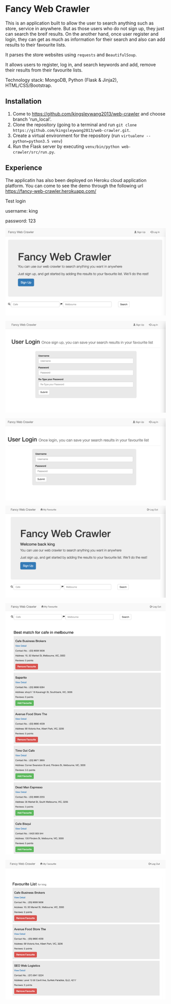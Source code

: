 # Fancy Web Crawler

This is an application built to allow the user to search anything such as store, service in anywhere. But as those users who do not sign up, they just can search the breif results. On the another hand, once user register and login, they can get as much as information for their search and also can add results to their favourite lists.

It parses the store websites using `requests` and `BeautifulSoup`.

It allows users to register, log in, and search keywords and add, remove their results from their favourite lists.

Technology stack: MongoDB, Python (Flask & Jinja2), HTML/CSS/Bootstrap.

## Installation

1. Come to https://github.com/kingsleywang2013/web-crawler and choose branch 'run_local'.
2. Clone the repository (going to a terminal and run `git clone https://github.com/kingsleywang2013/web-crawler.git`.
3. Create a virtual environment for the repository (run `virtualenv --python=python3.5 venv`)
4. Run the Flask server by executing `venv/bin/python web-crawler/src/run.py`.

## Experience

The applicatin has also been deployed on Heroku cloud application platform. You can come to see the demo through the following url
https://fancy-web-crawler.herokuapp.com/

Test login

username: king

password: 123

![Home Screen](screenshots/home.png)

![Sign up Screen](screenshots/signup.png)

![Login Screen](screenshots/login.png)

![Home Screen after login](screenshots/home-login.png)

![Search Results Screen](screenshots/search-results.png)

![Favourite Lists Screen](screenshots/favourite-lists.png)
